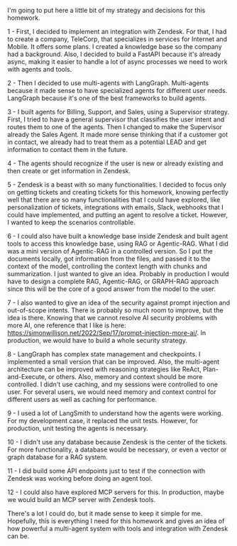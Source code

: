 I'm going to put here a little bit of my strategy and decisions for this homework.

1 - First, I decided to implement an integration with Zendesk. For that, I had to create a company, TeleCorp, that specializes in services for Internet and Mobile. It offers some plans. I created a knowledge base so the company had a background. Also, I decided to build a FastAPI because it's already async, making it easier to handle a lot of async processes we need to work with agents and tools.

2 - Then I decided to use multi-agents with LangGraph. Multi-agents because it made sense to have specialized agents for different user needs. LangGraph because it's one of the best frameworks to build agents.

3 - I built agents for Billing, Support, and Sales, using a Supervisor strategy. First, I tried to have a general supervisor that classifies the user intent and routes them to one of the agents. Then I changed to make the Supervisor already the Sales Agent. It made more sense thinking that if a customer got in contact, we already had to treat them as a potential LEAD and get information to contact them in the future.

4 - The agents should recognize if the user is new or already existing and then create or get information in Zendesk.

5 - Zendesk is a beast with so many functionalities. I decided to focus only on getting tickets and creating tickets for this homework, knowing perfectly well that there are so many functionalities that I could have explored, like personalization of tickets, integrations with emails, Slack, webhooks that I could have implemented, and putting an agent to resolve a ticket. However, I wanted to keep the scenarios controllable.

6 - I could also have built a knowledge base inside Zendesk and built agent tools to access this knowledge base, using RAG or Agentic-RAG. What I did was a mini version of Agentic-RAG in a controlled version. So I put the documents locally, got information from the files, and passed it to the context of the model, controlling the context length with chunks and summarization. I just wanted to give an idea. Probably in production I would have to design a complete RAG, Agentic-RAG, or GRAPH-RAG approach since this will be the core of a good answer from the model to the user.

7 - I also wanted to give an idea of the security against prompt injection and out-of-scope intents. There is probably so much room to improve, but the idea is there. Knowing that we cannot resolve AI security problems with more AI, one reference that I like is here: https://simonwillison.net/2022/Sep/17/prompt-injection-more-ai/. In production, we would have to build a whole security strategy.

8 - LangGraph has complex state management and checkpoints. I implemented a small version that can be improved. Also, the multi-agent architecture can be improved with reasoning strategies like ReAct, Plan-and-Execute, or others. Also, memory and context should be more controlled. I didn't use caching, and my sessions were controlled to one user. For several users, we would need memory and context control for different users as well as caching for performance.

9 - I used a lot of LangSmith to understand how the agents were working. For my development case, it replaced the unit tests. However, for production, unit testing the agents is necessary.

10 - I didn't use any database because Zendesk is the center of the tickets. For more functionality, a database would be necessary, or even a vector or graph database for a RAG system.

11 - I did build some API endpoints just to test if the connection with Zendesk was working before doing an agent tool.

12 - I could also have explored MCP servers for this. In production, maybe we would build an MCP server with Zendesk tools.


There's a lot I could do, but it made sense to keep it simple for me. Hopefully, this is everything I need for this homework and gives an idea of how powerful a multi-agent system with tools and integration with Zendesk can be.